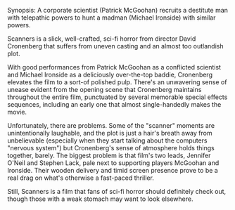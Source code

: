 Synopsis: A corporate scientist (Patrick McGoohan) recruits a destitute man with telepathic powers to hunt a madman (Michael Ironside) with similar powers.

Scanners is a slick, well-crafted, sci-fi horror from director David Cronenberg that suffers from uneven casting and an almost too outlandish plot. 

With good performances from Patrick McGoohan as a conflicted scientist and Michael Ironside as a deliciously over-the-top baddie, Cronenberg elevates the film to a sort-of polished pulp. There's an unwavering sense of unease evident from the opening scene that Cronenberg maintains throughout the entire film, punctuated by several memorable special effects sequences, including an early one that almost single-handedly makes the movie. 

Unfortunately, there are problems. Some of the "scanner" moments are unintentionally laughable, and the plot is just a hair's breath away from unbelievable (especially when they start talking about the computers "nervous system") but Cronenberg's sense of atmosphere holds things together, barely. The biggest problem is that film's two leads, Jennifer O'Neil and Stephen Lack, pale next to supporting players McGoohan and Ironside. Their wooden delivery and timid screen presence prove to be a real drag on what's otherwise a fast-paced thriller.

Still, Scanners is a film that fans of sci-fi horror should definitely check out, though those with a weak stomach may want to look elsewhere.
